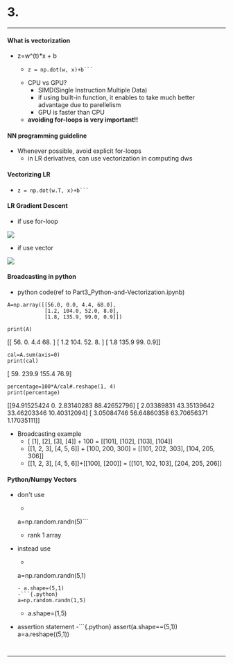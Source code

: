 
# 3. 
***
#### What is vectorization
* z=w^(t)*x + b
  - ```{.python}
    z = np.dot(w, x)+b```
  - CPU vs GPU?
    + SIMD(Single Instruction Multiple Data)
    + if using built-in function, it enables to take much better advantage due to parellelism
    + GPU is faster than CPU
  - **avoiding for-loops is very important!!**

#### NN programming guideline
* Whenever possible, avoid explicit for-loops
  - in LR derivatives, can use vectorization in computing dws

#### Vectorizing LR
* ```{.python}
  z = np.dot(w.T, x)+b```

#### LR Gradient Descent
* if use for-loop

<img src="https://user-images.githubusercontent.com/68985625/135099140-5728e46e-ad46-4cf7-856d-81665cd01924.png">

* if use vector
<img src="https://user-images.githubusercontent.com/68985625/135099213-22a7a8dc-e8d4-4259-b194-8f96700f81b7.png">


#### Broadcasting in python
* python code(ref to Part3_Python-and-Vectorization.ipynb)
```{.python}
A=np.array([[56.0, 0.0, 4.4, 68.0],
            [1.2, 104.0, 52.0, 8.0],
            [1.8, 135.9, 99.0, 0.9]])

print(A)
```
[[ 56.    0.    4.4  68. ]
 [  1.2 104.   52.    8. ]
 [  1.8 135.9  99.    0.9]]

```{.python}
cal=A.sum(axis=0)
print(cal)
```
[ 59.  239.9 155.4  76.9]

```{.python}
percentage=100*A/cal#.reshape(1, 4)
print(percentage)
```
[[94.91525424  0.          2.83140283 88.42652796]
 [ 2.03389831 43.35139642 33.46203346 10.40312094]
 [ 3.05084746 56.64860358 63.70656371  1.17035111]]


* Broadcasting example
  - [ [1], [2], [3], [4]] + 100 = [[101], [102], [103], [104]]
  - [[1, 2, 3], [4, 5, 6]] + [100, 200, 300] = [[101, 202, 303], [104, 205, 306]]
  - [[1, 2, 3], [4, 5, 6]]+[[100], [200]] = [[101, 102, 103], [204, 205, 206]]


#### Python/Numpy Vectors
* don't use
  - ```{.python}
  a=np.random.randn(5)```
  - rank 1 array
* instead use
  - ```{.python}
  a=np.random.randn(5,1)
  ```
  - a.shape=(5,1)
  -```{.python}
  a=np.random.randn(1,5)
  ```
  - a.shape=(1,5)

* assertion statement
  -```{.python}
  assert(a.shape==(5,1))
  a=a.reshape((5,1))
  ```


***

